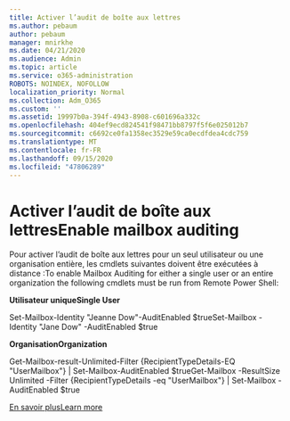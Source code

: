 ```yaml
---
title: Activer l’audit de boîte aux lettres
ms.author: pebaum
author: pebaum
manager: mnirkhe
ms.date: 04/21/2020
ms.audience: Admin
ms.topic: article
ms.service: o365-administration
ROBOTS: NOINDEX, NOFOLLOW
localization_priority: Normal
ms.collection: Adm_O365
ms.custom: ''
ms.assetid: 19997b0a-394f-4943-8908-c601696a332c
ms.openlocfilehash: 404ef9ecd824541f98471bb8797f5f6e025012b7
ms.sourcegitcommit: c6692ce0fa1358ec3529e59ca0ecdfdea4cdc759
ms.translationtype: MT
ms.contentlocale: fr-FR
ms.lasthandoff: 09/15/2020
ms.locfileid: "47806289"
---
```

# <a name="enable-mailbox-auditing"></a><span data-ttu-id="23156-102">Activer l’audit de boîte aux lettres</span><span class="sxs-lookup"><span data-stu-id="23156-102">Enable mailbox auditing</span></span>

<span data-ttu-id="23156-103">Pour activer l’audit de boîte aux lettres pour un seul utilisateur ou une organisation entière, les cmdlets suivantes doivent être exécutées à distance :</span><span class="sxs-lookup"><span data-stu-id="23156-103">To enable Mailbox Auditing for either a single user or an entire organization the following cmdlets must be run from Remote Power Shell:</span></span>
  
 <span data-ttu-id="23156-104">**Utilisateur unique**</span><span class="sxs-lookup"><span data-stu-id="23156-104">**Single User**</span></span>
  
<span data-ttu-id="23156-105">Set-Mailbox-Identity "Jeanne Dow"-AuditEnabled $true</span><span class="sxs-lookup"><span data-stu-id="23156-105">Set-Mailbox -Identity "Jane Dow" -AuditEnabled $true</span></span>
  
 <span data-ttu-id="23156-106">**Organisation**</span><span class="sxs-lookup"><span data-stu-id="23156-106">**Organization**</span></span>
  
<span data-ttu-id="23156-107">Get-Mailbox-result-Unlimited-Filter {RecipientTypeDetails-EQ "UserMailbox"} | Set-Mailbox-AuditEnabled $true</span><span class="sxs-lookup"><span data-stu-id="23156-107">Get-Mailbox -ResultSize Unlimited -Filter {RecipientTypeDetails -eq "UserMailbox"} | Set-Mailbox -AuditEnabled $true</span></span>
  
[<span data-ttu-id="23156-108">En savoir plus</span><span class="sxs-lookup"><span data-stu-id="23156-108">Learn more</span></span>](https://docs.microsoft.com/microsoft-365/compliance/enable-mailbox-auditing)
  

